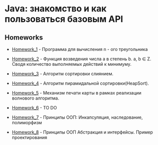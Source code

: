 # Java: знакомство и как пользоваться базовым API

## Homeworks

* [Homework_1](https://github.com/alex-bel31/Java_homework/tree/main/homework) - Программа для вычисления n - ого треугольника

* [Homework_2](https://github.com/alex-bel31/Java_homework/tree/main/homework_2) - Функция возведения числа а в степень b. a, b ∈ Z. Сводя количество выполняемых действий к минимуму.

* [Homework_3](https://github.com/alex-bel31/Java_homework/tree/main/homework_3) - Алгоритм сортировки слиянием.

* [Homework_4](https://github.com/alex-bel31/Java_homework/tree/main/homework_4) - Алгоритм пирамидальной сортировки(HeapSort).
* [Homework_5](https://github.com/alex-bel31/Java_homework/tree/main/homework_5) - Механизм печати карты в рамках реализации волнового алгоритма.
* [Homework_6](https://github.com/alex-bel31/Java_homework/tree/main/homework_6) - TO DO
* [Homework_7](https://github.com/alex-bel31/Java_homework/tree/main/homework_7) - Принципы ООП: Инкапсуляция, наследование, полиморфизм
* [Homework_8](https://github.com/alex-bel31/Java_homework/tree/main/homework_8) - Принципы ООП Абстракция и интерфейсы. Пример проектирования
